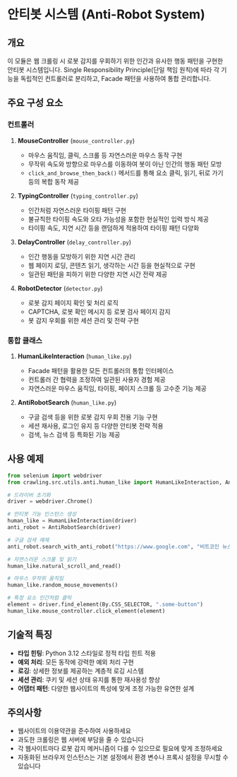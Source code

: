 # 안티봇 시스템 (Anti-Robot System)

## 개요

이 모듈은 웹 크롤링 시 로봇 감지를 우회하기 위한 인간과 유사한 행동 패턴을 구현한 안티봇 시스템입니다. Single Responsibility Principle(단일 책임 원칙)에 따라 각 기능을 독립적인 컨트롤러로 분리하고, Facade 패턴을 사용하여 통합 관리합니다.

## 주요 구성 요소

### 컨트롤러

1. **MouseController** (`mouse_controller.py`)
   - 마우스 움직임, 클릭, 스크롤 등 자연스러운 마우스 동작 구현
   - 무작위 속도와 방향으로 마우스를 이동하여 봇이 아닌 인간의 행동 패턴 모방
   - `click_and_browse_then_back()` 메서드를 통해 요소 클릭, 읽기, 뒤로 가기 등의 복합 동작 제공

2. **TypingController** (`typing_controller.py`)
   - 인간처럼 자연스러운 타이핑 패턴 구현
   - 불규칙한 타이핑 속도와 오타 가능성을 포함한 현실적인 입력 방식 제공
   - 타이핑 속도, 지연 시간 등을 랜덤하게 적용하여 타이핑 패턴 다양화

3. **DelayController** (`delay_controller.py`)
   - 인간 행동을 모방하기 위한 지연 시간 관리
   - 웹 페이지 로딩, 콘텐츠 읽기, 생각하는 시간 등을 현실적으로 구현
   - 일관된 패턴을 피하기 위한 다양한 지연 시간 전략 제공

4. **RobotDetector** (`detector.py`)
   - 로봇 감지 페이지 확인 및 처리 로직
   - CAPTCHA, 로봇 확인 메시지 등 로봇 검사 페이지 감지
   - 봇 감지 우회를 위한 세션 관리 및 전략 구현

### 통합 클래스

1. **HumanLikeInteraction** (`human_like.py`)
   - Facade 패턴을 활용한 모든 컨트롤러의 통합 인터페이스
   - 컨트롤러 간 협력을 조정하여 일관된 사용자 경험 제공
   - 자연스러운 마우스 움직임, 타이핑, 페이지 스크롤 등 고수준 기능 제공

2. **AntiRobotSearch** (`human_like.py`)
   - 구글 검색 등을 위한 로봇 감지 우회 전용 기능 구현
   - 세션 재사용, 로그인 유지 등 다양한 안티봇 전략 적용
   - 검색, 뉴스 검색 등 특화된 기능 제공

## 사용 예제

```python
from selenium import webdriver
from crawling.src.utils.anti.human_like import HumanLikeInteraction, AntiRobotSearch

# 드라이버 초기화
driver = webdriver.Chrome()

# 안티봇 기능 인스턴스 생성
human_like = HumanLikeInteraction(driver)
anti_robot = AntiRobotSearch(driver)

# 구글 검색 예제
anti_robot.search_with_anti_robot("https://www.google.com", "비트코인 뉴스")

# 자연스러운 스크롤 및 읽기
human_like.natural_scroll_and_read()

# 마우스 무작위 움직임
human_like.random_mouse_movements()

# 특정 요소 인간처럼 클릭
element = driver.find_element(By.CSS_SELECTOR, ".some-button")
human_like.mouse_controller.click_element(element)
```

## 기술적 특징

- **타입 힌팅**: Python 3.12 스타일로 정적 타입 힌트 적용
- **예외 처리**: 모든 동작에 강력한 예외 처리 구현
- **로깅**: 상세한 정보를 제공하는 계층적 로깅 시스템
- **세션 관리**: 쿠키 및 세션 상태 유지를 통한 재사용성 향상
- **어댑터 패턴**: 다양한 웹사이트의 특성에 맞게 조정 가능한 유연한 설계

## 주의사항

- 웹사이트의 이용약관을 준수하여 사용하세요
- 과도한 크롤링은 웹 서버에 부담을 줄 수 있습니다
- 각 웹사이트마다 로봇 감지 메커니즘이 다를 수 있으므로 필요에 맞게 조정하세요
- 자동화된 브라우저 인스턴스는 기본 설정에서 환경 변수나 프록시 설정을 무시할 수 있습니다
